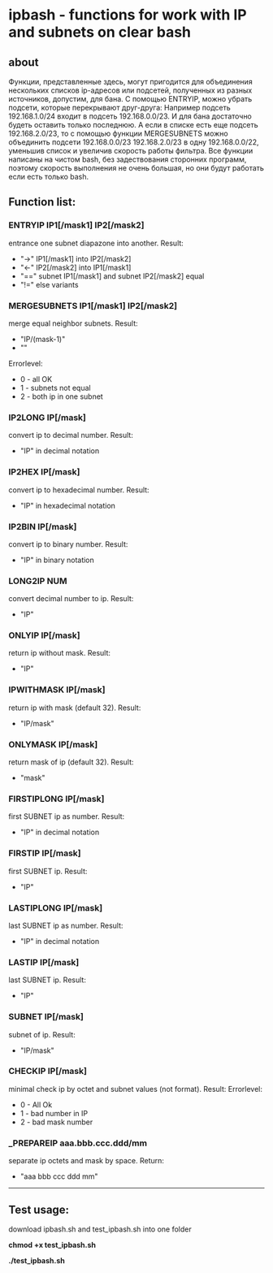 # ipbash  - functions for work with IP and subnets on clear bash
## about

  Функции, представленные здесь, могут пригодится для объединения нескольких списков ip-адресов или подсетей, полученных из разных источников, допустим, для бана. С помощью ENTRYIP, можно убрать подсети, которые перекрывают друг-друга: Например подсеть 192.168.1.0/24 входит в подсеть 192.168.0.0/23. И для бана достаточно будеть оставить только последнюю. А если в списке есть еще подсеть 192.168.2.0/23, то с помощью функции MERGESUBNETS можно объединить подсети 192.168.0.0/23 192.168.2.0/23 в одну 192.168.0.0/22, уменьшив список и увеличив скорость работы фильтра. Все функции написаны на чистом bash, без задествования сторонних программ, поэтому скорость выполнения не очень большая, но они будут работать если есть только bash.

## Function list: 

### ENTRYIP IP1[/mask1] IP2[/mask2]

entrance one subnet diapazone into another. Result:
* "->"  IP1[/mask1] into IP2[/mask2]
* "<-"  IP2[/mask2] into IP1[/mask1]
* "==" subnet IP1[/mask1] and subnet IP2[/mask2] equal
* "!=" else variants

### MERGESUBNETS IP1[/mask1] IP2[/mask2]
merge equal neighbor subnets. Result:
* "IP/(mask-1)"
* ""

Errorlevel:
* 0 - all OK
* 1 - subnets not equal
* 2 - both ip in one subnet  

### IP2LONG IP[/mask]

convert ip to decimal number. Result:
* "IP" in decimal notation

### IP2HEX IP[/mask]
convert ip to hexadecimal number. Result:
* "IP" in hexadecimal notation

### IP2BIN  IP[/mask]
convert ip to binary number. Result:
* "IP" in binary notation

### LONG2IP NUM
convert decimal number to ip. Result:
* "IP"

### ONLYIP IP[/mask]
return ip without mask. Result:
* "IP"

### IPWITHMASK IP[/mask]
return ip with mask (default 32). Result:
* "IP/mask"

### ONLYMASK IP[/mask]
return mask of ip (default 32). Result:
* "mask"

### FIRSTIPLONG IP[/mask]
first SUBNET ip as number. Result:
* "IP" in decimal notation

### FIRSTIP  IP[/mask]
first SUBNET ip. Result:
* "IP"

### LASTIPLONG  IP[/mask]
last SUBNET ip as number. Result:
* "IP" in decimal notation

### LASTIP IP[/mask]
last SUBNET ip. Result:
* "IP"

### SUBNET IP[/mask]
subnet of ip. Result:
* "IP/mask"

### CHECKIP  IP[/mask]
minimal check ip by octet and subnet values (not format). Result:
Errorlevel:
* 0 - All Ok
* 1 - bad number in IP
* 2 - bad mask number

### _PREPAREIP aaa.bbb.ccc.ddd/mm
separate ip octets and mask by space. Return:
* "aaa bbb ccc ddd mm"

<HR>

## Test usage:

download ipbash.sh and test_ipbash.sh into one folder

**chmod +x test_ipbash.sh**

**./test_ipbash.sh**

